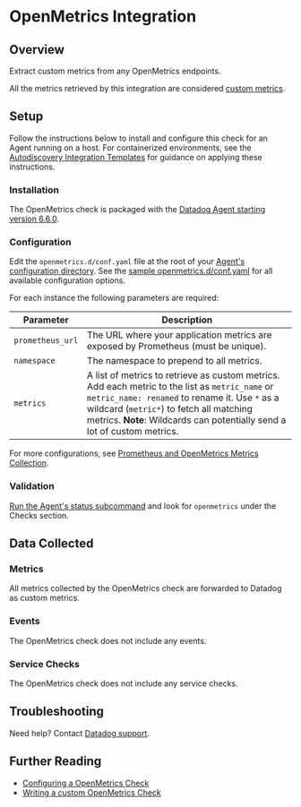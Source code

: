 # OpenMetrics Integration

## Overview

Extract custom metrics from any OpenMetrics endpoints.

<div class="alert alert-warning">All the metrics retrieved by this integration are considered <a href="https://docs.datadoghq.com/developers/metrics/custom_metrics">custom metrics</a>.</div>

## Setup

Follow the instructions below to install and configure this check for an Agent running on a host. For containerized environments, see the [Autodiscovery Integration Templates][2] for guidance on applying these instructions.

### Installation

The OpenMetrics check is packaged with the [Datadog Agent starting version 6.6.0][3].

### Configuration

Edit the `openmetrics.d/conf.yaml` file at the root of your [Agent's configuration directory][4]. See the [sample openmetrics.d/conf.yaml][5] for all available configuration options.

For each instance the following parameters are required:

| Parameter        | Description                                                                                                                                                                                                                                                              |
|------------------|--------------------------------------------------------------------------------------------------------------------------------------------------------------------------------------------------------------------------------------------------------------------------|
| `prometheus_url` | The URL where your application metrics are exposed by Prometheus (must be unique).                                                                                                                                                                                       |
| `namespace`      | The namespace to prepend to all metrics.                                                                                                                                                                                                                                 |
| `metrics`        | A list of metrics to retrieve as custom metrics. Add each metric to the list as `metric_name` or `metric_name: renamed` to rename it. Use `*` as a wildcard (`metric*`) to fetch all matching metrics. **Note**: Wildcards can potentially send a lot of custom metrics. |

For more configurations, see [Prometheus and OpenMetrics Metrics Collection][10].

### Validation

[Run the Agent's status subcommand][6] and look for `openmetrics` under the Checks section.

## Data Collected
### Metrics

All metrics collected by the OpenMetrics check are forwarded to Datadog as custom metrics.

### Events

The OpenMetrics check does not include any events.

### Service Checks

The OpenMetrics check does not include any service checks.

## Troubleshooting

Need help? Contact [Datadog support][7].

## Further Reading

* [Configuring a OpenMetrics Check][8]
* [Writing a custom OpenMetrics Check][9]

[2]: https://docs.datadoghq.com/agent/autodiscovery/integrations
[3]: https://docs.datadoghq.com/getting_started/integrations/prometheus/?tab=docker#configuration
[4]: https://docs.datadoghq.com/agent/guide/agent-configuration-files/?tab=agentv6#agent-configuration-directory
[5]: https://github.com/DataDog/integrations-core/blob/master/openmetrics/datadog_checks/openmetrics/data/conf.yaml.example
[6]: https://docs.datadoghq.com/agent/guide/agent-commands/?tab=agentv6#agent-status-and-information
[7]: https://docs.datadoghq.com/help
[8]: https://docs.datadoghq.com/agent/openmetrics
[9]: https://docs.datadoghq.com/developers/openmetrics
[10]: https://docs.datadoghq.com/getting_started/integrations/prometheus
